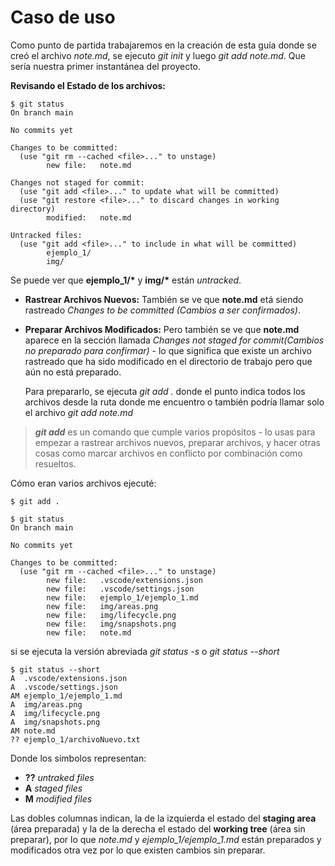 # Caso de uso

Como punto de partida trabajaremos en la creación de esta guía donde se creó el archivo *note.md*, se ejecuto *git init* y luego *git add note.md*. Que sería nuestra primer instantánea del proyecto.

**Revisando el Estado de los archivos:**

``` Git
$ git status
On branch main

No commits yet

Changes to be committed:
  (use "git rm --cached <file>..." to unstage)
        new file:   note.md

Changes not staged for commit:
  (use "git add <file>..." to update what will be committed)
  (use "git restore <file>..." to discard changes in working directory)
        modified:   note.md

Untracked files:
  (use "git add <file>..." to include in what will be committed)
        ejemplo_1/
        img/
```

Se puede ver que **ejemplo_1/\*** y **img/\*** están *untracked*.

* **Rastrear Archivos Nuevos:** También se ve que **note.md** etá siendo rastreado *Changes to be committed (Cambios a ser confirmados)*.

* **Preparar Archivos Modificados:** Pero también se ve que **note.md** aparece en la sección llamada *Changes not staged for commit(Cambios no preparado para confirmar)* - lo que significa que existe un archivo rastreado que ha sido modificado en el directorio de trabajo pero que aún no está preparado.

    Para prepararlo, se ejecuta *git add .* donde el punto indica todos los archivos desde la ruta donde me encuentro o también podría llamar solo el archivo *git add note.md*

> ***git add*** es un comando que cumple varios propósitos - lo usas para empezar a rastrear archivos nuevos, preparar archivos, y hacer otras cosas como marcar archivos en conflicto por combinación como resueltos.

Cómo eran varios archivos ejecuté:

``` Git
$ git add .

$ git status
On branch main

No commits yet

Changes to be committed:
  (use "git rm --cached <file>..." to unstage)
        new file:   .vscode/extensions.json
        new file:   .vscode/settings.json
        new file:   ejemplo_1/ejemplo_1.md
        new file:   img/areas.png
        new file:   img/lifecycle.png
        new file:   img/snapshots.png
        new file:   note.md
```

si se ejecuta la versión abreviada *git status -s* o *git status --short*

``` Git
$ git status --short
A  .vscode/extensions.json
A  .vscode/settings.json
AM ejemplo_1/ejemplo_1.md
A  img/areas.png
A  img/lifecycle.png
A  img/snapshots.png
AM note.md
?? ejemplo_1/archivoNuevo.txt
```

Donde los símbolos representan:

* **??**  *untraked files*
* **A**   *staged files*
* **M**   *modified files*

Las dobles columnas indican, la de la izquierda el estado del **staging area** (área preparada) y la de la derecha el estado del **working tree** (área sin preparar), por lo que *note.md* y *ejemplo_1/ejemplo_1.md* están preparados y modificados otra vez por lo que existen cambios sin preparar.